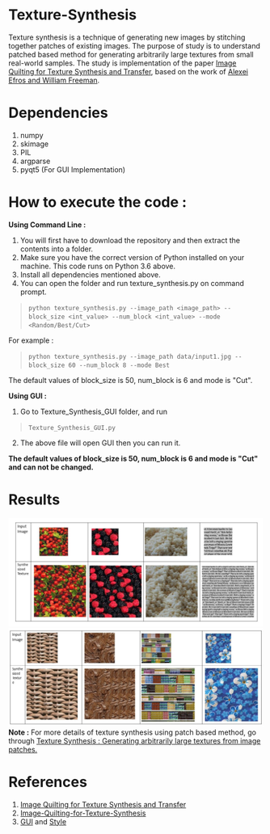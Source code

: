 # Texture-Synthesis
Texture synthesis is a technique of generating new images by stitching together patches of existing images. The purpose of study is to understand
patched based method for generating arbitrarily large textures from small real-world samples. The study is implementation of the paper 
[Image Quilting for Texture Synthesis and Transfer](https://people.eecs.berkeley.edu/~efros/research/quilting.html),
based on the work of [Alexei Efros and William Freeman](https://github.com/lschlessinger1/image-quilting). 

# Dependencies
1. numpy
2. skimage
3. PIL
4. argparse
5. pyqt5 (For GUI Implementation)

# How to execute the code :
**Using Command Line :**
1. You will first have to download the repository and then extract the contents into a folder.
2. Make sure you have the correct version of Python installed on your machine. This code runs on Python 3.6 above.
3. Install all dependencies mentioned above.
4. You can open the folder and run texture_synthesis.py on command prompt.
> `python texture_synthesis.py --image_path <image_path> --block_size <int_value> --num_block <int_value> --mode <Random/Best/Cut>`

For example :

> `python texture_synthesis.py --image_path data/input1.jpg --block_size 60 --num_block 8 --mode Best`

The default values of block_size is 50, num_block is 6 and mode is "Cut".

**Using GUI :**
1. Go to Texture_Synthesis_GUI folder, and run
> `Texture_Synthesis_GUI.py`
2. The above file will open GUI then you can run it.

**The default values of block_size is 50, num_block is 6 and mode is "Cut" and can not be changed.** 
# Results
![Outpu1](https://github.com/Devashi-Choudhary/Texture-Synthesis/blob/master/Results/output1.jpg)
![Outpu2](https://github.com/Devashi-Choudhary/Texture-Synthesis/blob/master/Results/output2.jpg)
**Note :** For more details of texture synthesis using patch based method, go through [Texture Synthesis : Generating arbitrarily large textures from image patches.](https://medium.com/@Devashi_Choudhary/texture-synthesis-generating-arbitrarily-large-textures-from-image-patches-32dd49e2d637)

# References
1. [Image Quilting for Texture Synthesis and Transfer](https://people.eecs.berkeley.edu/~efros/research/quilting/quilting.pdf)
2. [Image-Quilting-for-Texture-Synthesis](https://github.com/rohitrango/Image-Quilting-for-Texture-Synthesis)
3. [GUI](https://github.com/Baticsute/Panorama-Simple-App-Demo#using-opencv-library--pyqt5-for-ui--imutils--resize-image) and [Style](https://github.com/mayste/StyleTransfer)
